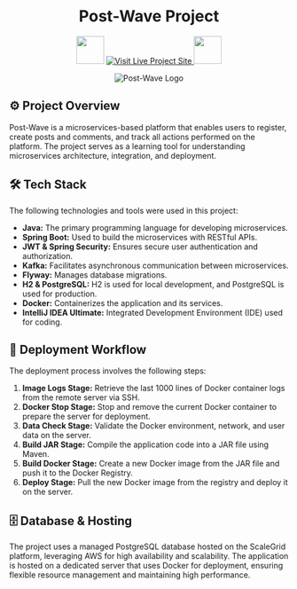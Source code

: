 <h1 align="center"> Post-Wave Project </h1>

<p align="center">
 <img src="https://user-images.githubusercontent.com/74038190/213844263-a8897a51-32f4-4b3b-b5c2-e1528b89f6f3.png" width="50px" />

  <a href="https://nick8787.github.io/post-wave-demo-project/" target="_blank">
    <img src="https://img.shields.io/badge/Visit%20Live%20Project%20Site-Click%20Here-brightgreen?style=for-the-badge&logo=github&logoColor=white" alt="Visit Live Project Site">
  </a>
 <img src="https://user-images.githubusercontent.com/74038190/213844263-a8897a51-32f4-4b3b-b5c2-e1528b89f6f3.png" width="50px" />
</p>

<p align="center">
  <img src="images/post-wave-gif-1-last.gif" alt="Post-Wave Logo" />
</p>

## ⚙️ Project Overview

Post-Wave is a microservices-based platform that enables users to register, create posts and comments, and track all actions performed on the platform. The project serves as a learning tool for understanding microservices architecture, integration, and deployment.

## 🛠️ Tech Stack

The following technologies and tools were used in this project:

- **Java:** The primary programming language for developing microservices.
- **Spring Boot:** Used to build the microservices with RESTful APIs.
- **JWT & Spring Security:** Ensures secure user authentication and authorization.
- **Kafka:** Facilitates asynchronous communication between microservices.
- **Flyway:** Manages database migrations.
- **H2 & PostgreSQL:** H2 is used for local development, and PostgreSQL is used for production.
- **Docker:** Containerizes the application and its services.
- **IntelliJ IDEA Ultimate:** Integrated Development Environment (IDE) used for coding.

## 🚀 Deployment Workflow

The deployment process involves the following steps:

1. **Image Logs Stage:** Retrieve the last 1000 lines of Docker container logs from the remote server via SSH.
2. **Docker Stop Stage:** Stop and remove the current Docker container to prepare the server for deployment.
3. **Data Check Stage:** Validate the Docker environment, network, and user data on the server.
4. **Build JAR Stage:** Compile the application code into a JAR file using Maven.
5. **Build Docker Stage:** Create a new Docker image from the JAR file and push it to the Docker Registry.
6. **Deploy Stage:** Pull the new Docker image from the registry and deploy it on the server.

## 🗄️ Database & Hosting

The project uses a managed PostgreSQL database hosted on the ScaleGrid platform, leveraging AWS for high availability and scalability. The application is hosted on a dedicated server that uses Docker for deployment, ensuring flexible resource management and maintaining high performance.


